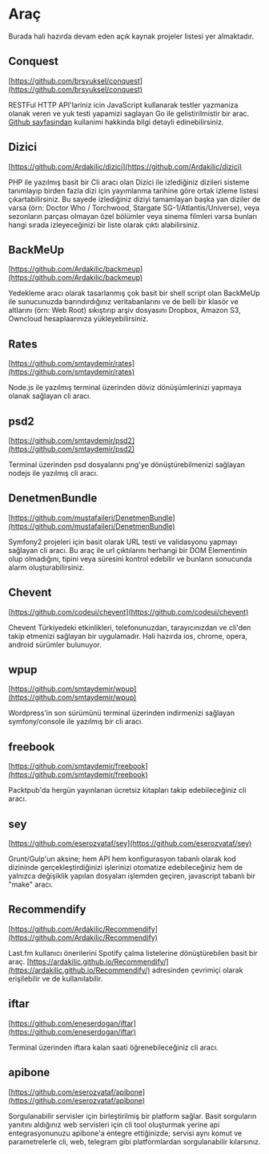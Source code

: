 # Araç

Burada hali hazırda devam eden açık kaynak projeler listesi yer almaktadır.

## Conquest

[https://github.com/brsyuksel/conquest](https://github.com/brsyuksel/conquest)

RESTFul HTTP API'lariniz icin JavaScript kullanarak testler yazmaniza olanak veren ve yuk testi yapamizi saglayan Go ile gelistirilmistir bir arac. [Github sayfasindan](http://brsyuksel.github.io/conquest/) kullanimi hakkinda bilgi detayli edinebilirsiniz.

## Dizici

[https://github.com/Ardakilic/dizici](https://github.com/Ardakilic/dizici)

PHP ile yazılmış basit bir Cli aracı olan Dizici ile izlediğiniz dizileri sisteme tanımlayıp birden fazla dizi için yayımlanma tarihine göre ortak izleme listesi çıkartabilirsiniz. Bu sayede izlediğiniz diziyi tamamlayan başka yan diziler de varsa (örn: Doctor Who / Torchwood, Stargate SG-1/Atlantis/Universe), veya sezonların parçası olmayan özel bölümler veya sinema filmleri varsa bunları hangi sırada izleyeceğinizi bir liste olarak çıktı alabilirsiniz.

## BackMeUp

[https://github.com/Ardakilic/backmeup](https://github.com/Ardakilic/backmeup)

Yedekleme aracı olarak tasarlanmış çok basit bir shell script olan BackMeUp ile sunucunuzda barındırdığınız veritabanlarını ve de belli bir klasör ve altlarını (örn: Web Root) sıkıştırıp arşiv dosyasını Dropbox, Amazon S3, Owncloud hesaplaarınıza yükleyebilirsiniz.

## Rates

[https://github.com/smtaydemir/rates](https://github.com/smtaydemir/rates)

Node.js ile yazılmış terminal üzerinden döviz dönüşümlerinizi yapmaya olanak sağlayan cli aracı.

## psd2

[https://github.com/smtaydemir/psd2](https://github.com/smtaydemir/psd2)

Terminal üzerinden psd dosyalarını png'ye dönüştürebilmenizi sağlayan nodejs ile yazılmış cli aracı.

## DenetmenBundle

[https://github.com/mustafaileri/DenetmenBundle](https://github.com/mustafaileri/DenetmenBundle)

Symfony2 projeleri için basit olarak URL testi ve validasyonu yapmayı sağlayan cli aracı. Bu araç ile url çıktılarını herhangi bir DOM Elementinin olup olmadığını, tipini veya süresini kontrol edebilir ve bunların sonucunda alarm oluşturabilirsiniz.

## Chevent

[https://github.com/codeui/chevent](https://github.com/codeui/chevent)

Chevent Türkiyedeki etkinlikleri, telefonunuzdan, tarayıcınızdan ve cli'den takip etmenizi sağlayan bir uygulamadır. Hali hazırda ios, chrome, opera, android sürümler bulunuyor.

## wpup

[https://github.com/smtaydemir/wpup](https://github.com/smtaydemir/wpup)

Wordpress'in son sürümünü terminal üzerinden indirmenizi sağlayan symfony/console ile yazılmış bir cli aracı.

## freebook

[https://github.com/smtaydemir/freebook](https://github.com/smtaydemir/freebook)

Packtpub'da hergün yayınlanan ücretsiz kitapları takip edebileceğiniz cli aracı.

## sey

[https://github.com/eserozvataf/sey](https://github.com/eserozvataf/sey)

Grunt/Gulp'un aksine; hem API hem konfigurasyon tabanlı olarak kod dizininde gerçekleştirdiğinizi işlerinizi otomatize edebileceğiniz hem de yalnızca değişiklik yapılan dosyaları işlemden geçiren, javascript tabanlı bir "make" aracı.

## Recommendify

[https://github.com/Ardakilic/Recommendify](https://github.com/Ardakilic/Recommendify)

Last.fm kullanıcı önerilerini Spotify çalma listelerine dönüştürebilen basit bir araç. [https://ardakilic.github.io/Recommendify/](https://ardakilic.github.io/Recommendify/) adresinden çevrimiçi olarak erişilebilir ve de kullanılabilir.

## iftar

[https://github.com/eneserdogan/iftar](https://github.com/eneserdogan/iftar)

Terminal üzerinden iftara kalan saati öğrenebileceğiniz cli aracı.

## apibone

[https://github.com/eserozvataf/apibone](https://github.com/eserozvataf/apibone)

Sorgulanabilir servisler için birleştirilmiş bir platform sağlar. Basit sorguların yanıtını aldığınız web servisleri için cli tool oluşturmak yerine api entegrasyonunuzu apibone'a entegre ettiğinizde; servisi aynı komut ve parametrelerle cli, web, telegram gibi platformlardan sorgulanabilir kılarsınız.
